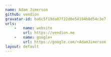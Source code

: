 ```yaml
---
name: Adam Jimerson
github: vendion
gravatar-id: ba6c5f19da87f22d0e54194b8d54c3e7
urls:
    -   name: website
        url: https://vendion.me
    -   name: google+
        url: https://google.com/+AdamJimerson
layout: default
---
```

